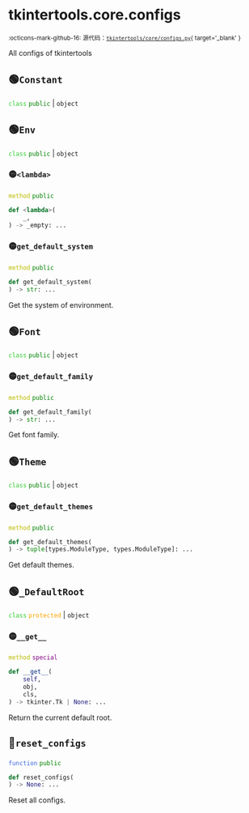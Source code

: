 # tkintertools.core.configs

<small>:octicons-mark-github-16: 源代码：[`tkintertools/core/configs.py`](https://github.com/Xiaokang2022/tkintertools/blob/3.0.0rc4/tkintertools/core/configs.py){ target='_blank' }</small>

All configs of tkintertools

## 🟢`Constant`



<code style='color: limegreen;'>class</code> <code style='color: green;'>public</code> | `object`



## 🟢`Env`



<code style='color: limegreen;'>class</code> <code style='color: green;'>public</code> | `object`

### 🟡`<lambda>`


<code style='color: #BBBB00;'>method</code> <code style='color: green;'>public</code>

```python
def <lambda>(
    _,
) -> _empty: ...
```


### 🟡`get_default_system`


<code style='color: #BBBB00;'>method</code> <code style='color: green;'>public</code>

```python
def get_default_system(
) -> str: ...
```
Get the system of environment.



## 🟢`Font`



<code style='color: limegreen;'>class</code> <code style='color: green;'>public</code> | `object`

### 🟡`get_default_family`


<code style='color: #BBBB00;'>method</code> <code style='color: green;'>public</code>

```python
def get_default_family(
) -> str: ...
```
Get font family.



## 🟢`Theme`



<code style='color: limegreen;'>class</code> <code style='color: green;'>public</code> | `object`

### 🟡`get_default_themes`


<code style='color: #BBBB00;'>method</code> <code style='color: green;'>public</code>

```python
def get_default_themes(
) -> tuple[types.ModuleType, types.ModuleType]: ...
```
Get default themes.



## 🟢`_DefaultRoot`



<code style='color: limegreen;'>class</code> <code style='color: orange;'>protected</code> | `object`

### 🟡`__get__`


<code style='color: #BBBB00;'>method</code> <code style='color: purple;'>special</code>

```python
def __get__(
    self,
    obj,
    cls,
) -> tkinter.Tk | None: ...
```
Return the current default root.



## 🔵`reset_configs`


<code style='color: royalblue;'>function</code> <code style='color: green;'>public</code>

```python
def reset_configs(
) -> None: ...
```
Reset all configs.

